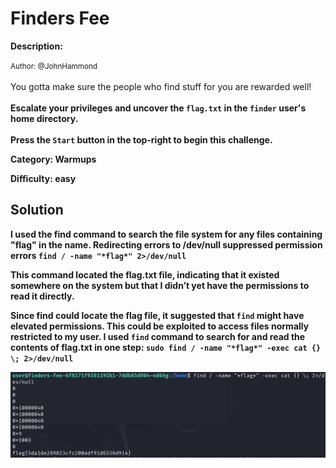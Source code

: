 # Finders Fee

**Description:**

<small>Author: @JohnHammond</small><br><br>You gotta make sure the people who find stuff for you are rewarded well! <br><br> <b>Escalate your privileges and uncover the <code>flag.txt</code> in the <code>finder</code> user's home directory.</b>
  <br><br><b>Press the <code>Start</code> button in the top-right to begin this challenge.


**Category:** Warmups

**Difficulty:** easy

## Solution

 I used the find command to search the file system for any files containing "flag" in the name. Redirecting errors to /dev/null suppressed permission errors `find / -name "*flag*" 2>/dev/null`

This command located the flag.txt file, indicating that it existed somewhere on the system but that I didn’t yet have the permissions to read it directly. 

Since find could locate the flag file, it suggested that `find` might have elevated permissions. This could be exploited to access files normally restricted to my user.  I used `find` command to search for and read the contents of flag.txt in one step: `sudo find / -name "*flag*" -exec cat {} \; 2>/dev/null`

![alt text](image.png)

